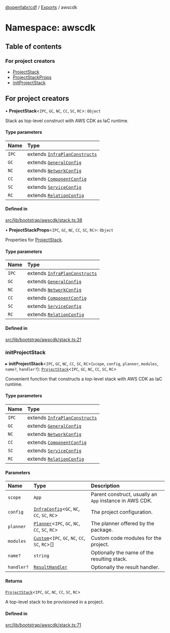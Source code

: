 [@openfabr/cdf](../README.md) / [Exports](../modules.md) / awscdk

# Namespace: awscdk

## Table of contents

### For project creators

- [ProjectStack](../classes/awscdk.ProjectStack.md)
- [ProjectStackProps](../interfaces/awscdk.ProjectStackProps.md)
- [initProjectStack](awscdk.md#initprojectstack)

## For project creators

• **ProjectStack**<`IPC`, `GC`, `NC`, `CC`, `SC`, `RC`\>: `Object`

Stack as top-level construct with AWS CDK as IaC runtime.

#### Type parameters

| Name | Type |
| :------ | :------ |
| `IPC` | extends [`InfraPlanConstructs`](../interfaces/InfraPlanConstructs.md) |
| `GC` | extends [`GeneralConfig`](../interfaces/GeneralConfig.md) |
| `NC` | extends [`NetworkConfig`](../interfaces/NetworkConfig.md) |
| `CC` | extends [`ComponentConfig`](../interfaces/ComponentConfig.md) |
| `SC` | extends [`ServiceConfig`](../interfaces/ServiceConfig.md) |
| `RC` | extends [`RelationConfig`](../interfaces/RelationConfig.md) |

#### Defined in

[src/lib/bootstrap/awscdk/stack.ts:38](https://github.com/openfabr/cdf/blob/18ec52e/core/typescript/src/lib/bootstrap/awscdk/stack.ts#L38)

• **ProjectStackProps**<`IPC`, `GC`, `NC`, `CC`, `SC`, `RC`\>: `Object`

Properties for [ProjectStack](../classes/awscdk.ProjectStack.md).

#### Type parameters

| Name | Type |
| :------ | :------ |
| `IPC` | extends [`InfraPlanConstructs`](../interfaces/InfraPlanConstructs.md) |
| `GC` | extends [`GeneralConfig`](../interfaces/GeneralConfig.md) |
| `NC` | extends [`NetworkConfig`](../interfaces/NetworkConfig.md) |
| `CC` | extends [`ComponentConfig`](../interfaces/ComponentConfig.md) |
| `SC` | extends [`ServiceConfig`](../interfaces/ServiceConfig.md) |
| `RC` | extends [`RelationConfig`](../interfaces/RelationConfig.md) |

#### Defined in

[src/lib/bootstrap/awscdk/stack.ts:21](https://github.com/openfabr/cdf/blob/18ec52e/core/typescript/src/lib/bootstrap/awscdk/stack.ts#L21)

### initProjectStack

▸ **initProjectStack**<`IPC`, `GC`, `NC`, `CC`, `SC`, `RC`\>(`scope`, `config`, `planner`, `modules`, `name?`, `handler?`): [`ProjectStack`](../classes/awscdk.ProjectStack.md)<`IPC`, `GC`, `NC`, `CC`, `SC`, `RC`\>

Convenient function that constructs a top-level stack with AWS CDK as IaC runtime.

#### Type parameters

| Name | Type |
| :------ | :------ |
| `IPC` | extends [`InfraPlanConstructs`](../interfaces/InfraPlanConstructs.md) |
| `GC` | extends [`GeneralConfig`](../interfaces/GeneralConfig.md) |
| `NC` | extends [`NetworkConfig`](../interfaces/NetworkConfig.md) |
| `CC` | extends [`ComponentConfig`](../interfaces/ComponentConfig.md) |
| `SC` | extends [`ServiceConfig`](../interfaces/ServiceConfig.md) |
| `RC` | extends [`RelationConfig`](../interfaces/RelationConfig.md) |

#### Parameters

| Name | Type | Description |
| :------ | :------ | :------ |
| `scope` | `App` | Parent construct, usually an `App` instance in AWS CDK. |
| `config` | [`InfraConfig`](../classes/InfraConfig.md)<`GC`, `NC`, `CC`, `SC`, `RC`\> | The project configuration. |
| `planner` | [`Planner`](../classes/Planner.md)<`IPC`, `GC`, `NC`, `CC`, `SC`, `RC`\> | The planner offered by the package. |
| `modules` | [`Custom`](../classes/Custom.md)<`IPC`, `GC`, `NC`, `CC`, `SC`, `RC`\>[] | Custom code modules for the project. |
| `name?` | `string` | Optionally the name of the resulting stack. |
| `handler?` | [`ResultHandler`](../classes/ResultHandler.md) | Optionally the result handler. |

#### Returns

[`ProjectStack`](../classes/awscdk.ProjectStack.md)<`IPC`, `GC`, `NC`, `CC`, `SC`, `RC`\>

A top-level stack to be provisioned in a project.

#### Defined in

[src/lib/bootstrap/awscdk/stack.ts:71](https://github.com/openfabr/cdf/blob/18ec52e/core/typescript/src/lib/bootstrap/awscdk/stack.ts#L71)
